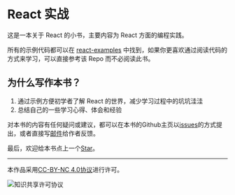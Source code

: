# React 实战

这是一本关于 React 的小书，主要内容为 React 方面的编程实践。

所有的示例代码都可以在 [react-examples](https://github.com/SFantasy/react-examples) 中找到，如果你更喜欢通过阅读代码的方式来学习，可以直接参考该 Repo 而不必阅读此书。

## 为什么写作本书？

1. 通过示例方便初学者了解 React 的世界，减少学习过程中的坑坑洼洼
2. 总结自己的一些学习心得、体会和经验

对本书的内容有任何疑问或建议，都可以在本书的Github主页以[issues](https://github.com/SFantasy/react-in-action/issues)的方式提出，或者直接写[邮件](mailto:fantasyshao@icloud.com)给作者反馈。

最后，欢迎给本书点上一个[Star](https://github.com/SFantasy/react-in-action)。

---

本作品采用[CC-BY-NC 4.0协议](http://creativecommons.org/licenses/by-nc/4.0/)进行许可。

![知识共享许可协议](https://i.creativecommons.org/l/by-nc/4.0/88x31.png)
